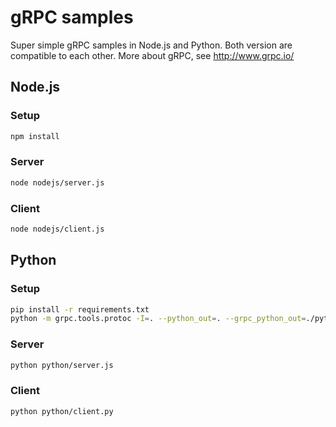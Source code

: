 # gRPC samples

Super simple gRPC samples in Node.js and Python. Both version are compatible to each other. More about gRPC, see http://www.grpc.io/

## Node.js

### Setup
```sh
npm install
```

### Server
```sh
node nodejs/server.js
```

### Client
```sh
node nodejs/client.js
```

## Python

### Setup
```sh
pip install -r requirements.txt
python -m grpc.tools.protoc -I=. --python_out=. --grpc_python_out=./python sample.proto
```

### Server
```sh
python python/server.js
```

### Client
```sh
python python/client.py
```

